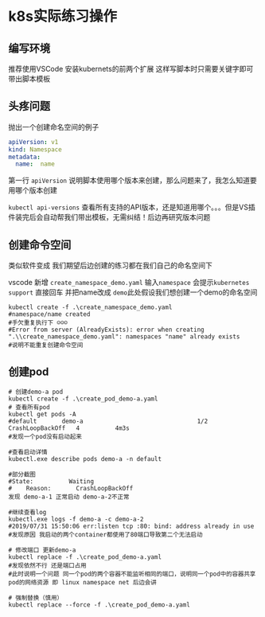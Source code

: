 
# k8s实际练习操作

## 编写环境

推荐使用VSCode 安装kubernets的前两个扩展 这样写脚本时只需要关键字即可带出脚本模板

## 头疼问题

抛出一个创建命名空间的例子

```yaml
apiVersion: v1
kind: Namespace
metadata:
  name:  name
```

第一行 `apiVersion` 说明脚本使用哪个版本来创建，那么问题来了，我怎么知道要用哪个版本创建

`kubectl api-versions` 查看所有支持的API版本，还是知道用哪个。。。但是VS插件装完后会自动帮我们带出模板，无需纠结！后边再研究版本问题

## 创建命令空间

类似软件变成 我们期望后边创建的练习都在我们自己的命名空间下

vscode 新增 `create_namespace_demo.yaml` 输入`namespace` 会提示`kubernetes support` 直接回车 并把name改成 `demo`此处假设我们想创建一个demo的命名空间

```shell
kubectl create -f .\create_namespace_demo.yaml
#namespace/name created
#手欠重复执行下 ☺☺☺
#Error from server (AlreadyExists): error when creating ".\\create_namespace_demo.yaml": namespaces "name" already exists
#说明不能重复创建命令空间
```

## 创建pod

```shell
# 创建demo-a pod
kubectl create -f .\create_pod_demo-a.yaml
# 查看所有pod
kubectl get pods -A
#default       demo-a                                1/2     CrashLoopBackOff   4          4m3s
#发现一个pod没有启动起来

#查看启动详情
kubectl.exe describe pods demo-a -n default

#部分截图
#State:          Waiting
#    Reason:       CrashLoopBackOff
发现 demo-a-1 正常启动 demo-a-2不正常

#继续查看log
kubectl.exe logs -f demo-a -c demo-a-2
#2019/07/31 15:50:06 err:listen tcp :80: bind: address already in use
#发现原因 我启动的两个container都使用了80端口导致第二个无法启动

# 修改端口 更新demo-a
kubectl replace -f .\create_pod_demo-a.yaml
#发现依然不行 还是端口占用
#此时说明一个问题 同一个pod的两个容器不能监听相同的端口，说明同一个pod中的容器共享pod的网络资源 即 linux namespace net 后边会讲

# 强制替换（慎用）
kubectl replace --force -f .\create_pod_demo-a.yaml
```
